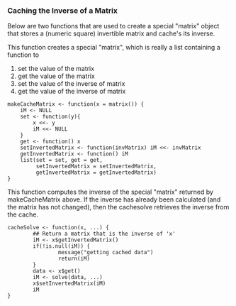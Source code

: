 ### Caching the Inverse of a Matrix


Below are two functions that are used to create a special "matrix" object 
that stores a (numeric square) invertible matrix and cache's its inverse.

This function creates a special "matrix", which is really a list containing a function to
 1. set the value of the matrix
 2. get the value of the matrix
 3. set the value of the inverse of matrix
 4. get the value of the inverse of matrix

<!-- -->
	makeCacheMatrix <- function(x = matrix()) {
	    iM <- NULL
		set <- function(y){
		    x <<- y
			iM <<- NULL
		}
		get <- function() x
		setInvertedMatrix <- function(invMatrix) iM <<- invMatrix
		getInvertedMatrix <- function() iM
		list(set = set, get = get,
		     setInvertedMatrix = setInvertedMatrix,
			 getInvertedMatrix = getInvertedMatrix)
	}


This function computes the inverse of the special "matrix" returned by makeCacheMatrix above. 
If the inverse has already been calculated (and the matrix has not changed), 
then the cachesolve retrieves the inverse from the cache.

	cacheSolve <- function(x, ...) {
	        ## Return a matrix that is the inverse of 'x'
			iM <- x$getInvertedMatrix()
	        if(!is.null(iM)) {
	                message("getting cached data")
	                return(iM)
	        }
	        data <- x$get()
	        iM <- solve(data, ...)
	        x$setInvertedMatrix(iM)
	        iM
	}



